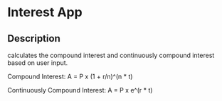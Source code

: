 # Interest App

## Description
calculates the compound interest and continuously compound interest based on user input.

Compound Interest: A = P x (1 + r/n)^(n * t)

Continuously Compound Interest: A = P x e^(r * t)
